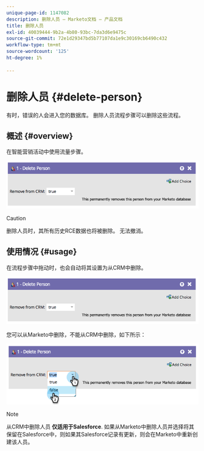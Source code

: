 ```yaml
---
unique-page-id: 1147082
description: 删除人员 — Marketo文档 — 产品文档
title: 删除人员
exl-id: 40039444-9b2a-4b80-93bc-7da3d6e9475c
source-git-commit: 72e1d29347bd5b77107da1e9c30169cb6490c432
workflow-type: tm+mt
source-wordcount: '125'
ht-degree: 1%

---
```


# 删除人员 {#delete-person}

有时，错误的人会进入您的数据库。 删除人员流程步骤可以删除这些流程。

## 概述 {#overview}

在智能营销活动中使用流量步骤。

![](assets/one-4.png)

>[!CAUTION]
>
>删除人员时，其所有历史RCE数据也将被删除。 无法撤消。

## 使用情况 {#usage}

在流程步骤中拖动时，也会自动将其设置为从CRM中删除。

![](assets/two-4.png)

您可以从Marketo中删除，不能从CRM中删除，如下所示：

![](assets/three-3.png)

>[!NOTE]
>
>从CRM中删除人员 **仅适用于Salesforce**. 如果从Marketo中删除人员并选择将其保留在Salesforce中，则如果其Salesforce记录有更新，则会在Marketo中重新创建该人员。

